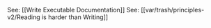 See: [[Write Executable Documentation]]
See: [[var/trash/principles-v2/Reading is harder than Writing]]